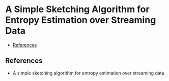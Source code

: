 # A Simple Sketching Algorithm for Entropy Estimation over Streaming Data

<!-- TOC -->

- [References](#references)

<!-- /TOC -->

## References

* A simple sketching algorithm for entropy estimation over streaming data
